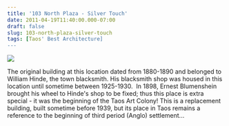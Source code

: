 ```yaml
---
title: '103 North Plaza - Silver Touch'
date: 2011-04-19T11:40:00.000-07:00
draft: false
slug: 103-north-plaza-silver-touch
tags: [Taos' Best Architecture]
---
```


![](/images/blog/legacy/P1200155+%2528Large%2529.JPG)

The original building at this location dated from 1880-1890 and belonged to William Hinde, the town blacksmith. His blacksmith shop was housed in this location until sometime between 1925-1930.  In 1898, Ernest Blumenshein brought his wheel to Hinde's shop to be fixed; thus this place is extra special - it was the beginning of the Taos Art Colony! This is a replacement building, built sometime before 1939, but its place in Taos remains a reference to the beginning of third period (Anglo) settlement...